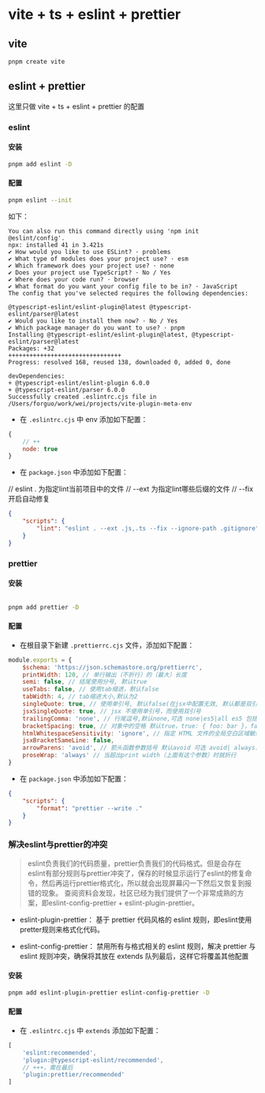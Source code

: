 # vite + ts + eslint + prettier

## vite

```bash
pnpm create vite
```

## eslint + prettier

这里只做 vite + ts + eslint + prettier 的配置

### eslint

#### 安装

```bash
pnpm add eslint -D
```

#### 配置

```bash
pnpm eslint --init
```

如下：
```
You can also run this command directly using 'npm init @eslint/config'.
npx: installed 41 in 3.421s
✔ How would you like to use ESLint? · problems
✔ What type of modules does your project use? · esm
✔ Which framework does your project use? · none
✔ Does your project use TypeScript? · No / Yes
✔ Where does your code run? · browser
✔ What format do you want your config file to be in? · JavaScript
The config that you've selected requires the following dependencies:

@typescript-eslint/eslint-plugin@latest @typescript-eslint/parser@latest
✔ Would you like to install them now? · No / Yes
✔ Which package manager do you want to use? · pnpm
Installing @typescript-eslint/eslint-plugin@latest, @typescript-eslint/parser@latest
Packages: +32
++++++++++++++++++++++++++++++++
Progress: resolved 168, reused 138, downloaded 0, added 0, done

devDependencies:
+ @typescript-eslint/eslint-plugin 6.0.0
+ @typescript-eslint/parser 6.0.0
Successfully created .eslintrc.cjs file in /Users/forguo/work/wei/projects/vite-plugin-meta-env
```

- 在 `.eslintrc.cjs` 中 env 添加如下配置：

```js
{
    // ++
    node: true
}
```

- 在 `package.json` 中添加如下配置：

// eslint . 为指定lint当前项目中的文件
// --ext 为指定lint哪些后缀的文件
// --fix 开启自动修复

```json
{
    "scripts": {
        "lint": "eslint . --ext .js,.ts --fix --ignore-path .gitignore"
    }
}
```

### prettier

#### 安装

```bash

pnpm add prettier -D
```

#### 配置

- 在根目录下新建 `.prettierrc.cjs` 文件，添加如下配置：

```js
module.exports = {
    $schema: 'https://json.schemastore.org/prettierrc',
    printWidth: 120, // 单行输出（不折行）的（最大）长度
    semi: false, // 结尾使用分号, 默认true
    useTabs: false, // 使用tab缩进，默认false
    tabWidth: 4, // tab缩进大小,默认为2
    singleQuote: true, // 使用单引号, 默认false(在jsx中配置无效, 默认都是双引号)
    jsxSingleQuote: true, // jsx 不使用单引号，而使用双引号
    trailingComma: 'none', // 行尾逗号,默认none,可选 none|es5|all es5 包括es5中的数组、对象，all 包括函数对象等所有可选
    bracketSpacing: true, // 对象中的空格 默认true，true: { foo: bar }，false: {foo: bar}
    htmlWhitespaceSensitivity: 'ignore', // 指定 HTML 文件的全局空白区域敏感度, "ignore" - 空格被认为是不敏感的
    jsxBracketSameLine: false,
    arrowParens: 'avoid', // 箭头函数参数括号 默认avoid 可选 avoid| always， avoid 能省略括号的时候就省略 例如x => x，always 总是有括号
    proseWrap: 'always' // 当超出print width（上面有这个参数）时就折行
}
```

- 在 `package.json` 中添加如下配置：

```json
{
    "scripts": {
        "format": "prettier --write ."
    }
}
```

### 解决eslint与prettier的冲突

> eslint负责我们的代码质量，prettier负责我们的代码格式。但是会存在eslint有部分规则与prettier冲突了，保存的时候显示运行了eslint的修复命令，然后再运行prettier格式化，所以就会出现屏幕闪一下然后又恢复到报错的现象。
查阅资料会发现，社区已经为我们提供了一个非常成熟的方案，即eslint-config-prettier + eslint-plugin-prettier。

- eslint-plugin-prettier： 基于 prettier 代码风格的 eslint 规则，即eslint使用pretter规则来格式化代码。

- eslint-config-prettier： 禁用所有与格式相关的 eslint 规则，解决 prettier 与 eslint 规则冲突，确保将其放在 extends 队列最后，这样它将覆盖其他配置

#### 安装

```bash
pnpm add eslint-plugin-prettier eslint-config-prettier -D
```

#### 配置

- 在 `.eslintrc.cjs` 中 `extends` 添加如下配置：

```js
[
    'eslint:recommended',
    'plugin:@typescript-eslint/recommended',
    // +++，需在最后
    'plugin:prettier/recommended'
]
```

